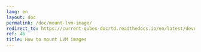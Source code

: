 ```yaml
---
lang: en
layout: doc
permalink: /doc/mount-lvm-image/
redirect_to: https://current-qubes-docrtd.readthedocs.io/en/latest/developer/debugging/mount-lvm-image.html
ref: 46
title: How to mount LVM images
---
```

